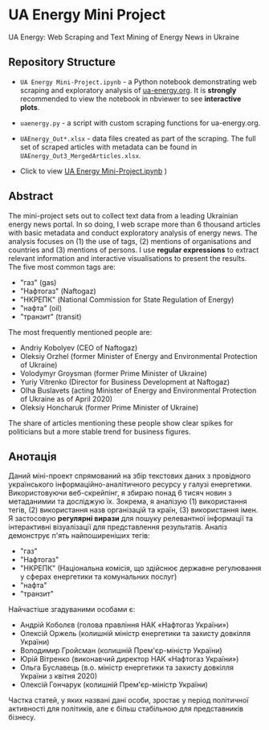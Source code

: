 # UA Energy Mini Project
 UA Energy: Web Scraping and Text Mining of Energy News in Ukraine


## Repository Structure

- `UA Energy Mini-Project.ipynb` - a Python notebook demonstrating web scraping and exploratory analysis of [ua-energy.org](https://ua-energy.org). It is **strongly** recommended to view the notebook in nbviewer to see **interactive plots**.
- `uaenergy.py` - a script with custom scraping functions for ua-energy.org.
- `UAEnergy_Out*.xlsx` - data files created as part of the scraping. The full set of scraped articles with metadata can be found in `UAEnergy_Out3_MergedArticles.xlsx`.

- Click to view [UA Energy Mini-Project.ipynb](https://nbviewer.jupyter.org/github/alinacherkas/UA-Energy-Mini-Project/blob/master/UA%20Energy%20Mini-Project.ipynb)
)

## Abstract

The mini-project sets out to collect text data from a leading Ukrainian energy news portal. In so doing, I web scrape more than 6 thousand articles with basic metadata and conduct exploratory analysis of energy news. The analysis focuses on (1) the use of tags, (2) mentions of organisations and countries and (3) mentions of persons. I use **regular expressions** to extract relevant information and interactive visualisations to present the results. The five most common tags are:
- "газ" (gas)
- "Нафтогаз" (Naftogaz)
- "НКРЕПК" (National Commission for State Regulation of Energy)
- "нафта" (oil)
- "транзит" (transit)

The most frequently mentioned people are:
- Andriy Kobolyev (CEO of Naftogaz)
- Oleksiy Orzhel (former Minister of Energy and Environmental Protection of Ukraine)
- Volodymyr Groysman (former Prime Minister of Ukraine)
- Yuriy Vitrenko (Director for Business Development at Naftogaz)
- Olha Buslavets (acting Minister of Energy and Environmental Protection of Ukraine as of April 2020)
- Oleksiy Honcharuk (former Prime Minister of Ukraine)

The share of articles mentioning these people show clear spikes for politicians but a more stable trend for business figures.

## Анотація

Даний міні-проект спрямований на збір текстових даних з провідного українського інформаційно-аналітичного ресурсу у галузі енергетики. Використовуючи веб-скрейпінг, я збираю понад 6 тисяч новин з метаданимии та досліджую їх. Зокрема, я аналізую (1) використання тегів, (2) використання назв організацій та країн, (3) використання імен. Я застосовую **регулярні вирази** для пошуку релевантної інформації та інтерактивні візуалізації для представлення результатів. Аналіз демонструє п'ять найпоширеніших тегів:
- "газ"
- "Нафтогаз"
- "НКРЕПК" (Національна комісія, що здійснює державне регулювання у сферах енергетики та комунальних послуг)
- "нафта"
- "транзит"

Найчастіше згадуваними особами є:
- Андрій Коболєв (голова правління НАК «Нафтогаз України»)
- Олексій Оржель (колишній міністр енергетики та захисту довкілля України)
- Володимир Гройсман (колишній Прем'єр-міністр України)
- Юрій Вітренко (виконавчий директор НАК «Нафтогаз України»)
- Ольга Буславець (в.о. міністр енергетики та захисту довкілля України з квітня 2020)
- Олексій Гончарук (колишній Прем'єр-міністр України)

Частка статей, у яких названі дані особи, зростає у період політичної активності для політиків, але є більш стабільною для представників бізнесу.